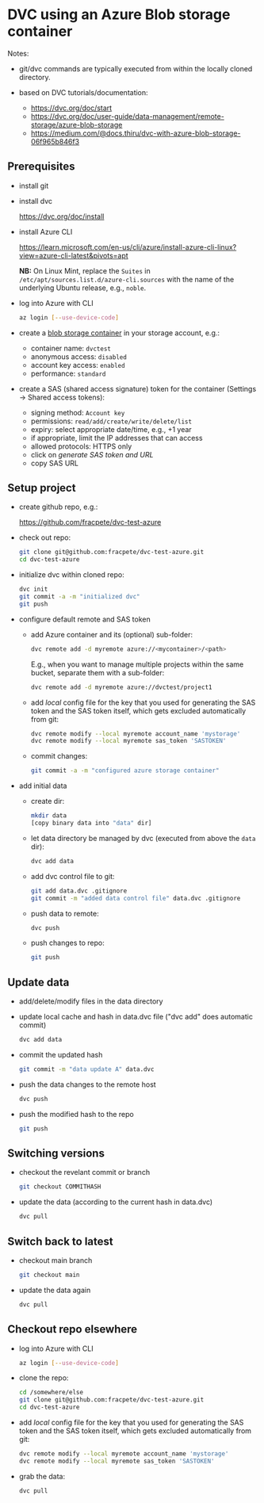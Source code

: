 # DVC using an Azure Blob storage container

Notes:

* git/dvc commands are typically executed from within the locally cloned directory.
* based on DVC tutorials/documentation:

  * https://dvc.org/doc/start
  * https://dvc.org/doc/user-guide/data-management/remote-storage/azure-blob-storage
  * https://medium.com/@docs.thiru/dvc-with-azure-blob-storage-06f965b846f3


## Prerequisites

* install git
* install dvc

  https://dvc.org/doc/install

* install Azure CLI

  https://learn.microsoft.com/en-us/cli/azure/install-azure-cli-linux?view=azure-cli-latest&pivots=apt

  **NB:** On Linux Mint, replace the `Suites` in `/etc/apt/sources.list.d/azure-cli.sources` with the name of the underlying Ubuntu release, e.g., `noble`.

* log into Azure with CLI

  ```bash
  az login [--use-device-code]
  ```


* create a [blob storage container](https://learn.microsoft.com/en-us/azure/storage/blobs/blob-containers-portal) in your storage account, e.g.:

  * container name: `dvctest`
  * anonymous access: `disabled`
  * account key access: `enabled`
  * performance: `standard`


* create a SAS (shared access signature) token for the container 
  (Settings -> Shared access tokens):

  * signing method: `Account key`
  * permissions: `read/add/create/write/delete/list`
  * expiry: select appropriate date/time, e.g., +1 year
  * if appropriate, limit the IP addresses that can access
  * allowed protocols: HTTPS only
  * click on *generate SAS token and URL*
  * copy SAS URL


##  Setup project

* create github repo, e.g.:

  https://github.com/fracpete/dvc-test-azure

* check out repo:

  ```bash
  git clone git@github.com:fracpete/dvc-test-azure.git
  cd dvc-test-azure
  ```

* initialize dvc within cloned repo:

  ```bash
  dvc init
  git commit -a -m "initialized dvc"
  git push
  ```

* configure default remote and SAS token

  * add Azure container and its (optional) sub-folder:

    ```bash
    dvc remote add -d myremote azure://<mycontainer>/<path>
    ```
    
    E.g., when you want to manage multiple projects within the same 
    bucket, separate them with a sub-folder:

    ```bash
    dvc remote add -d myremote azure://dvctest/project1
    ```

  * add *local* config file for the key that you used for generating 
    the SAS token and the SAS token itself, which gets excluded 
    automatically from git:

    ```bash
    dvc remote modify --local myremote account_name 'mystorage'
    dvc remote modify --local myremote sas_token 'SASTOKEN'
    ```

  * commit changes:

    ```bash
    git commit -a -m "configured azure storage container"
    ```

* add initial data

  * create dir:

    ```bash
    mkdir data
    [copy binary data into "data" dir]
    ```

  * let data directory be managed by dvc (executed from above the `data` dir):

    ```bash
    dvc add data
    ```

  * add dvc control file to git:

    ```bash
    git add data.dvc .gitignore
    git commit -m "added data control file" data.dvc .gitignore
    ```

  * push data to remote:

    ```bash
    dvc push
    ```

  * push changes to repo:

    ```bash
    git push
    ```
  

## Update data

* add/delete/modify files in the data directory

* update local cache and hash in data.dvc file ("dvc add" does automatic commit)

  ```bash
  dvc add data
  ```

* commit the updated hash

  ```bash
  git commit -m "data update A" data.dvc
  ```

* push the data changes to the remote host

  ```bash
  dvc push
  ```

* push the modified hash to the repo

  ```bash
  git push
  ```


## Switching versions

* checkout the revelant commit or branch

  ```bash
  git checkout COMMITHASH
  ```

* update the data (according to the current hash in data.dvc)

  ```bash
  dvc pull
  ```


## Switch back to latest

* checkout main branch

  ```bash
  git checkout main
  ```

* update the data again

  ```bash
  dvc pull
  ```


## Checkout repo elsewhere

* log into Azure with CLI

  ```bash
  az login [--use-device-code]
  ```

* clone the repo:

  ```bash
  cd /somewhere/else
  git clone git@github.com:fracpete/dvc-test-azure.git
  cd dvc-test-azure
  ```

* add *local* config file for the key that you used for generating 
  the SAS token and the SAS token itself, which gets excluded 
  automatically from git:

  ```bash
  dvc remote modify --local myremote account_name 'mystorage'
  dvc remote modify --local myremote sas_token 'SASTOKEN'
  ```

* grab the data:

  ```bash
  dvc pull
  ```

